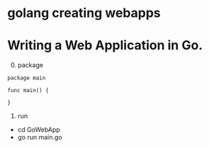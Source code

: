 # golang creating webapps

Writing a Web Application in Go.
=======================================

0. package
```
package main

func main() {
	
}
```

1. run 
- cd GoWebApp
- go run main.go
